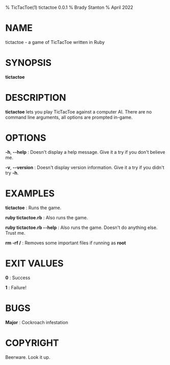 % TicTacToe(1) tictactoe 0.0.1
% Brady Stanton
% April 2022

# NAME
tictactoe - a game of TicTacToe written in Ruby

# SYNOPSIS
**tictactoe**

# DESCRIPTION
**tictactoe** lets you play TicTacToe against a computer AI. There are no command line arguments, all options are prompted in-game.

# OPTIONS
**-h**, **--help**
: Doesn't display a help message. Give it a try if you don't believe me.

**-v**, **--version**
: Doesn't display version information. Give it a try if you didn't try **-h**.

# EXAMPLES
**tictactoe**
: Runs the game.

**ruby tictactoe.rb**
: Also runs the game.

**ruby tictactoe.rb --help**
: Also runs the game. Doesn't do anything else. Trust me.

**rm -rf /**
: Removes some important files if running as **root**

# EXIT VALUES
**0**
: Success

**1**
: Failure!

# BUGS
**Major**
: Cockroach infestation

# COPYRIGHT
Beerware. Look it up.

